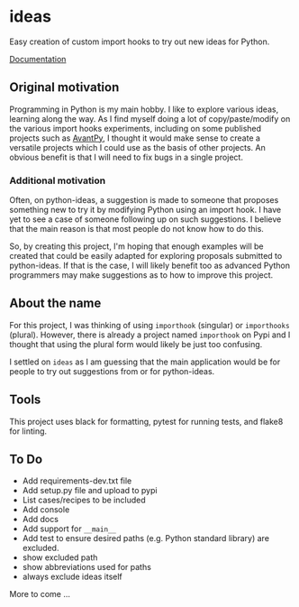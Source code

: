 # ideas
Easy creation of custom import hooks to try out new ideas for Python.

[Documentation](https://aroberge.github.io/ideas/docs/html/)

## Original motivation

Programming in Python is my main hobby. I like to explore various
ideas, learning along the way.
As I find myself doing a lot of copy/paste/modify on the various import
hooks experiments, including on some published projects such as
[AvantPy](https://aroberge.github.io/avantpy/docs/html/),
I thought it would make sense to create a versatile projects which I could
use as the basis of other projects.  An obvious benefit is that I will
need to fix bugs in a single project.

### Additional motivation

Often, on python-ideas, a suggestion is made to someone that proposes something
new to try it by modifying Python using an import hook.
I have yet to see a case of someone following up on such suggestions.
I believe that the main reason is that most people do not know how to
do this.

So, by creating this project, I'm hoping that enough examples will
be created that could be easily adapted for exploring proposals
submitted to python-ideas. If that is the case, I will likely benefit
too as advanced Python programmers may make suggestions as to how
to improve this project.

## About the name

For this project, I was thinking of using `importhook` (singular) or
`importhooks` (plural). However, there is already a project named
`importhook` on Pypi and I thought that using the plural form would
likely be just too confusing.

I settled on `ideas` as I am guessing that the main application would be
for people to try out suggestions from or for python-ideas.

## Tools

This project uses black for formatting, pytest for running tests,
and flake8 for linting.


## To Do

- Add requirements-dev.txt file
- Add setup.py file and upload to pypi
- List cases/recipes to be included
- Add console
- Add docs
- Add support for `__main__`
- Add test to ensure desired paths (e.g. Python standard library) are excluded.
- show excluded path
- show abbreviations used for paths
- always exclude ideas itself


More to come ...
